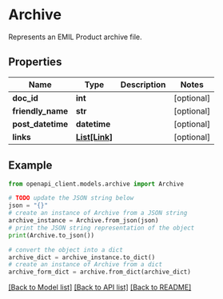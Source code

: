 # Archive

Represents an EMIL Product archive file.

## Properties

Name | Type | Description | Notes
------------ | ------------- | ------------- | -------------
**doc_id** | **int** |  | [optional] 
**friendly_name** | **str** |  | [optional] 
**post_datetime** | **datetime** |  | [optional] 
**links** | [**List[Link]**](Link.md) |  | [optional] 

## Example

```python
from openapi_client.models.archive import Archive

# TODO update the JSON string below
json = "{}"
# create an instance of Archive from a JSON string
archive_instance = Archive.from_json(json)
# print the JSON string representation of the object
print(Archive.to_json())

# convert the object into a dict
archive_dict = archive_instance.to_dict()
# create an instance of Archive from a dict
archive_form_dict = archive.from_dict(archive_dict)
```
[[Back to Model list]](../README.md#documentation-for-models) [[Back to API list]](../README.md#documentation-for-api-endpoints) [[Back to README]](../README.md)


